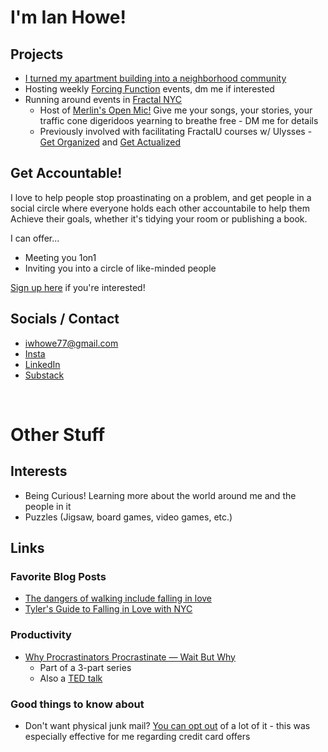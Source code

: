 # I'm Ian Howe!


## Projects 
- [I turned my apartment building into a neighborhood community](https://ianhowe.substack.com/p/community-without-the-commute)
- Hosting weekly [Forcing Function](https://partiful.com/e/nMFjyUZRaPWsFzzUVEn0) events, dm me if interested
- Running around events in [Fractal NYC](https://fractalnyc.com/) 
  - Host of [Merlin's Open Mic!](https://partiful.com/e/Sglp5uQUK2g8P2dGTKtR) Give me your songs, your stories, your traffic cone digeridoos yearning to breathe free - DM me for details
  - Previously involved with facilitating FractalU courses w/ Ulysses - [Get Organized](https://fractalnyc.notion.site/FractalU-Spring-Semester-2025-49c328231bb642498fca307f1a7d25a9) and [Get Actualized](https://www.notion.so/ulyart/Get-Actualized-class-resources-18529d498c83806cb79dd2c49d3f394c)

## Get Accountable! 
I love to help people stop proastinating on a problem, and get people in a social circle where everyone holds each other accountabile to help them Achieve their goals, whether it's tidying your room or publishing a book. 

I can offer...
- Meeting you 1on1 
- Inviting you into a circle of like-minded people

[Sign up here](https://forms.gle/5RHuzvKszHsoJEKo6) if you're interested!


## Socials / Contact

* [iwhowe77@gmail.com](mailto:iwhowe77@gmail.com)   
* [Insta](https://www.instagram.com/defnotacactus/)   
* [LinkedIn](https://www.linkedin.com/in/ian-howe-softeng/)
* [Substack](https://substack.com/@ianhowe)

<br/>

# Other Stuff 

## Interests 
- Being Curious\! Learning more about the world around me and the people in it   
- Puzzles (Jigsaw, board games, video games, etc.) 

## Links 

### Favorite Blog Posts

* [The dangers of walking include falling in love](https://bessstillman.substack.com/p/the-dangers-of-walking-include-falling)   
* [Tyler's Guide to Falling in Love with NYC](https://tyleralterman.notion.site/Tyler-s-guide-to-falling-in-love-with-NYC-dc371f0f0f284f0bab2ca74b671c80e4) 

<!-- ### Podcasts 

* [99 Percent Invisible](https://99percentinvisible.org/episodes/)   
  * Excited for the Power Broker\!   
* [Clearer Thinking w/ Spencer Greenberg](https://podcast.clearerthinking.org/)  
* [NPR's Life Kit](https://open.spotify.com/show/5J0xAfsLX7bEYzGxOin4Sd?si=7d35cb475c174ff3)  
  * Wholesome, time-efficient, and designed with clear takeaways in each episode  
  * Ex: [Take your Salads from Drab to Fab](https://open.spotify.com/episode/6awpXDXExbRzMpPYSXsDT9?si=a044ae7e2b0f429e)  -->

### Productivity 

* [Why Procrastinators Procrastinate — Wait But Why](https://waitbutwhy.com/2013/10/why-procrastinators-procrastinate.html)  
  * Part of a 3-part series   
  * Also a [TED talk](https://www.youtube.com/watch?v=arj7oStGLkU) 

### Good things to know about  

* Don't want physical junk mail? [You can opt out](https://consumer.ftc.gov/articles/how-stop-junk-mail) of a lot of it - this was especially effective for me regarding credit card offers

<!-- * [The MTA has a whatsapp!](https://api.whatsapp.com/send/?phone=16466286743&text=Hello,+MTA.+I+have+a+question&type=phone_number&app_absent=0) Easy opportunity to be proactive and make the subways a little bit more responsive to the chaos we often witness -->

<!-- ## Infotainment 

* Bill Wurtz \- The history of Japan -->


<!-- # WIP/figure out later

## Personal Philosophy 

* TBD -->



